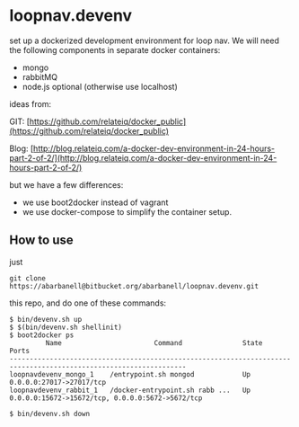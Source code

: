 # loopnav.devenv

set up a dockerized development environment for loop nav. We will need the following components in separate docker containers: 

- mongo
- rabbitMQ
- node.js optional (otherwise use localhost) 

ideas from:

GIT: [https://github.com/relateiq/docker_public](https://github.com/relateiq/docker_public)

Blog: [http://blog.relateiq.com/a-docker-dev-environment-in-24-hours-part-2-of-2/](http://blog.relateiq.com/a-docker-dev-environment-in-24-hours-part-2-of-2/)

but we have a few differences: 
- we use boot2docker instead of vagrant
- we use docker-compose to simplify the container setup.

## How to use

just 
```
git clone https://abarbanell@bitbucket.org/abarbanell/loopnav.devenv.git
```
this repo, and do one of these commands: 

```
$ bin/devenv.sh up
$ $(bin/devenv.sh shellinit)
$ boot2docker ps
         Name                       Command               State                        Ports                       
------------------------------------------------------------------------------------------------------------------
loopnavdevenv_mongo_1    /entrypoint.sh mongod            Up      0.0.0.0:27017->27017/tcp                         
loopnavdevenv_rabbit_1   /docker-entrypoint.sh rabb ...   Up      0.0.0.0:15672->15672/tcp, 0.0.0.0:5672->5672/tcp 

$ bin/devenv.sh down


```



